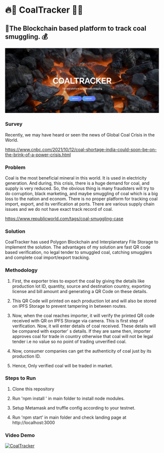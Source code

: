 # 🔥🎫  CoalTracker  📃🔥

## 🥇The Blockchain based platform to track coal smuggling. 💰

![landing page](./public/coaltrackerytthumbnail.JPG)

### Survey

Recently, we may have heard or seen the news of Global Coal Crisis in the World.

https://www.cnbc.com/2021/10/12/coal-shortage-india-could-soon-be-on-the-brink-of-a-power-crisis.html

### Problem

Coal is the most beneficial mineral in this world. It is used in electricity generation.  And during, this crisis, there is a huge demand for coal, and supply is very reduced. So, the obvious thing is many fraudsters will try to do corruption, black marketing, and maybe smuggling of coal which is a big loss to the nation and econom. There is no proper platform for tracking coal import, export, and its verification at ports. There are various supply chain issues and we do not have exact track record of coal.

https://www.republicworld.com/tags/coal-smuggling-case

### Solution

CoalTracker has used Polygon Blockchain and Interplanetary File Storage to implement the solution. The advantages of my solution are fast QR code based verification, no legal tender to smuggled coal, catching smugglers and complete coal import/export tracking.

### Methodology

1) First, the exporter tries to export the coal by giving the details like production lot ID, quantity, source and destination country, exporting license and bill amount and generating a QR Code on these details.

2) This QR Code will printed on each production lot and will also be stored on IPFS Storage to prevent tampering in between routes.

3) Now, when the coal reaches importer, it will verify the printed QR code received with QR on IPFS Storage via camera. This is first step of verification. Now, it will enter details of coal received. These details will be compared with exporter' s details. If they are same then, importer approves coal for trade in country otherwise that coal will not be legal tender i.e no value so no point of trading unverified coal.

4) Now, consumer companies can get the authenticity of coal just by its production ID.

5) Hence, Only verified coal will be traded in market.


### Steps to Run

1) Clone this repository

2) Run 'npm install ' in main folder to install node modules.

3) Setup Metamask and truffle config according to your testnet.

4) Run 'npm start' in main folder and check landing page at http://localhost:3000

### Video Demo

[![CoalTracker](https://img.youtube.com/vi/SmTFB5xQe3Q/0.jpg)](https://www.youtube.com/watch?v=SmTFB5xQe3Q)

